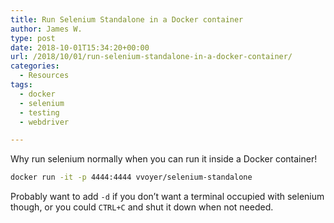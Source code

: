 ```yaml
---
title: Run Selenium Standalone in a Docker container
author: James W.
type: post
date: 2018-10-01T15:34:20+00:00
url: /2018/10/01/run-selenium-standalone-in-a-docker-container/
categories:
  - Resources
tags:
  - docker
  - selenium
  - testing
  - webdriver

---
```

Why run selenium normally when you can run it inside a Docker container!
```bash
docker run -it -p 4444:4444 vvoyer/selenium-standalone
```

Probably want to add `-d` if you don&#8217;t want a terminal occupied with selenium though, or you could `CTRL+C` and shut it down when not needed.
